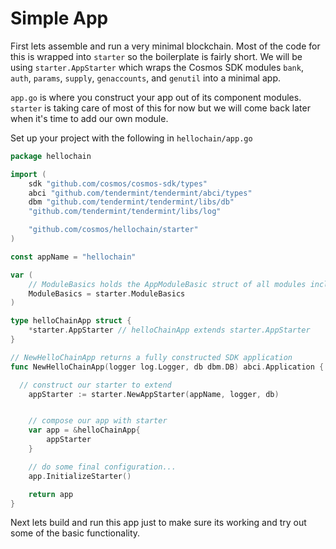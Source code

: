 # Simple App

First lets assemble and run a very minimal blockchain. Most of the code for
this is wrapped into `starter` so the boilerplate is fairly short. We will be
using `starter.AppStarter` which wraps the Cosmos SDK modules `bank`, `auth`,
`params`, `supply`, `genaccounts`, and `genutil` into a minimal app.

`app.go` is where you construct your app out of its component modules.
`starter` is taking care of most of this for now but we will come back later
when it's time to add our own module.

Set up your project with the following in `hellochain/app.go`

```go
package hellochain

import (
	sdk "github.com/cosmos/cosmos-sdk/types"
	abci "github.com/tendermint/tendermint/abci/types"
	dbm "github.com/tendermint/tendermint/libs/db"
	"github.com/tendermint/tendermint/libs/log"

	"github.com/cosmos/hellochain/starter"
)

const appName = "hellochain"

var (
	// ModuleBasics holds the AppModuleBasic struct of all modules included in the app
	ModuleBasics = starter.ModuleBasics
)

type helloChainApp struct {
	*starter.AppStarter // helloChainApp extends starter.AppStarter
}

// NewHelloChainApp returns a fully constructed SDK application
func NewHelloChainApp(logger log.Logger, db dbm.DB) abci.Application {

  // construct our starter to extend
	appStarter := starter.NewAppStarter(appName, logger, db)


	// compose our app with starter
	var app = &helloChainApp{
		appStarter
	}

	// do some final configuration...
	app.InitializeStarter()

	return app
}
```

Next lets build and run this app just to make sure its working and try out some
of the basic functionality.
